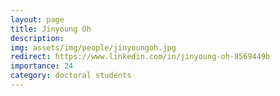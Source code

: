 ```yaml
---
layout: page
title: Jinyoung Oh
description: 
img: assets/img/people/jinyoungoh.jpg
redirect: https://www.linkedin.com/in/jinyoung-oh-8569449b
importance: 24
category: doctoral students
---
```


